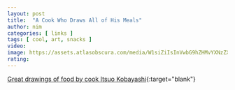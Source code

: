 ```yaml
---
layout: post
title:  "A Cook Who Draws All of His Meals"
author: nim
categories: [ links ]
tags: [ cool, art, snacks ]
video: 
image: https://assets.atlasobscura.com/media/W1siZiIsInVwbG9hZHMvYXNzZXRzLzQzNWEyZjFlOGFlYWM3ZmY0M19famFwYW5lc2VfZm9vZF9hcnQucG5nIl0sWyJwIiwiY29udmVydCIsIiJdLFsicCIsImNvbnZlcnQiLCItcXVhbGl0eSA4MSAtYXV0by1vcmllbnQiXSxbInAiLCJ0aHVtYiIsIjEyODB4PiJdXQ/_japanese_food_art.png
rating: 
---
```


[Great drawings of food by cook Itsuo Kobayashi](https://www.atlasobscura.com/articles/japanese-food-art){:target="blank"}